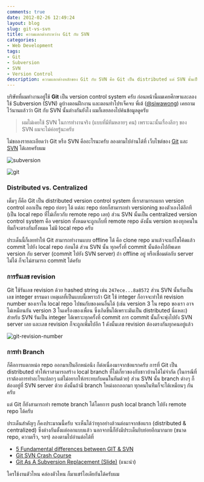 ```yaml
---
comments: true
date: 2012-02-26 12:49:24
layout: blog
slug: git-vs-svn
title: ความแตกต่างระหว่าง Git กับ SVN
categories:
- Web Development
tags:
- Git
- Subversion
- SVN
- Version Control
description: ความแตกต่างหลักของ Git กับ SVN คือ Git เป็น distributed แต่ SVN นั้นเป็น centralized version control system ทำให้เกิดความแตกต่างข้ออื่นๆ ตามมาด้วยครับ
---
```


บริษัทที่ผมทำงานอยู่ใช้ **Git** เป็น version control system ครับ ก่อนหน้านี้ผมเคยศึกษาและลองใช้ Subversion (SVN) ดูบ้างตอนฝึกงาน และตอนทำโปรเจ็คจบ พี่เต้ ([@siwawong](https://twitter.com/siwawong)) เคยถามไว้นานแล้วว่า Git กับ SVN นั้นต่างกันยังไง ผมก็เลยลองไปค้นข้อมูลดูครับ

> ผมไม่เคยใช้ SVN ในการทำงานจริง (แบบที่มีทีมหลายๆ คน) เพราะฉะนั้นเรื่องลึกๆ ของ SVN ผมจะไม่ค่อยรู้นะครับ

ไม่ขอลงรายละเอียดว่า Git หรือ SVN คืออะไรนะครับ ลองตามไปอ่านได้ที่ เว็บไซต์ของ [Git](http://git-scm.com/) และ ​[SVN](http://subversion.tigris.org/) ได้เลยครับผม

![subversion](http://farm9.staticflickr.com/8100/8507770554_f903cb0522_o.png)

![git](http://farm9.staticflickr.com/8085/8507774158_4e737d4d86_o.jpg)

### Distributed vs. Centralized

เต็มๆ ก็คือ Git เป็น distributed version control system ที่เราสามารถแยก version control ออกเป็น repo ย่อยๆ ได้ แต่ละ repo ย่อยก็สามารถทำ versioning ของตัวเองได้อีกที (เป็น local repo ที่ไม่เกี่ยวกับ remote repo เลย) ส่วน SVN นั้นเป็น centralized version control system คือ version ทั้งหมดจะถูกเก็บที่ remote repo ดังนั้น version ของทุกคนในทีมก็จะตรงกันทั้งหมด ไม่มี local repo ครับ

ประเด็นนี้ก็เลยทำให้ Git สามารถทำงานแบบ offline ได้ คือ clone repo มาแล้วจะแก้ไขโค้ดแล้ว commit ไปยัง local repo ก่อนได้ ส่วน SVN นั้น ทุกครั้งที่ commit นั้นต้องไปอัพเดท version กับ server (commit ไปยัง SVN server) ถ้า offline อยู่ หรือเชื่อมต่อกับ server ไม่ได้ ก็จะไม่สามารถ commit ได้ครับ

### การรันเลข revision

Git ใช้รันเลข revision ด้วย hashed string เช่น `247ece...8a8572` ส่วน SVN นั้นรันเป็นเลข integer ธรรมดา เหตุผลที่เป็นแบบนี้เพราะถ้า Git ใช้ integer ก็อาจจะทำให้ revision number ของเราใน local repo ไปชนกับของคนอื่นได้ (เช่น version 3 ใน repo ของเรา อาจไม่เหมือนกัน version 3 ในเครื่องของเพื่อน ซึ่งเกิดขึ้นได้เพราะมันเป็น distributed นี่แหละ) สำหรับ SVN รันเป็น integer ได้เพราะทุกครั้งที่ commit การ commit นั้นก็จะพุ่งไปยัง SVN server เลย และเลข revision ก็จะถูกเพิ่มไปอีก 1 ดังนั้นเลข revision ต้องตรงกันทุกคนอยู่แล้ว

![git-revision-number](http://farm9.staticflickr.com/8366/8506668763_d37fa72aaf_o.jpg)

### การทำ Branch

ก็คือการแตกหน่อ repo ออกมาเป็นอีกหน่อนึง ก็ต่อเนื่องมาจากข้อแรกครับ การที่ Git เป็น distributed ทำให้เราสามารถสร้าง local branch ที่ไม่เกี่ยวของกับชาวบ้านได้ไม่จำกัด (ในกรณีที่เราต้องการทำอะไรแปลกๆ แต่ไม่อยากให้กระทบกับคนในทีมด้วย) ส่วน SVN นั้น branch ต่างๆ ก็ต้องอยู่ที่ SVN server ด้วย ดังนั้นถ้ามี branch ใหม่งอกออกมา ทุกคนในทีมก็จะได้เหมือนๆ กันครับ

แต่ Git ก็ยังสามารถทำ remote branch ได้โดยการ push local branch ไปยัง remote repo ได้ครับ

ประเด็นสำคัญๆ ก็คงประมาณนี้ครับ จะเห็นได้ว่าทุกอย่างล้วนต่อมาจากข้อแรก (distributed & centralized) ซึ่งต่างกันตั้งแต่ออกแบบแล้ว นอกจากนี้ก็ยังมีประเด็นยิบย่อยอีกมากมาย (ขนาด repo, ความเร็ว, ฯลฯ) ลองตามไปอ่านต่อได้ที่

* [5 Fundamental differences between GIT & SVN](http://boxysystems.com/index.php/5-fundamental-differences-between-git-svn/)
* [Git SVN Crash Course](https://git.wiki.kernel.org/articles/g/i/t/GitSvnCrashCourse_512d.html)
* [Git As A Subversion Replacement (Slide)](http://www.slideshare.net/technicalpickles/git-as-a-subversion-replacement) (แนะนำ)

ใครใช้งานตัวไหน คล่องตัวไหน ก็มาแชร์ไอเดียกันได้ครับผม
